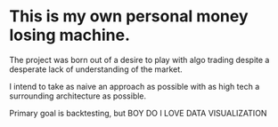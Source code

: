 # This is my own personal money losing machine.

The project was born out of a desire to play with algo trading despite a desperate lack of understanding of the market. 

I intend to take as naive an approach as possible with as high tech a surrounding architecture as possible.

Primary goal is backtesting, but BOY DO I LOVE DATA VISUALIZATION